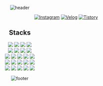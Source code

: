 <div align="center">
  
![header](https://capsule-render.vercel.app/api?type=waving&color=0:EEEEEE,100:99ccff&text=Lee%20Joon%20Yeong👋&animation=twinkling&fontSize=40&fontAlign=50&fontAlignY=30&height=150&desc=Back-end%20Engineer&descAlign=60&descAlignY=50)
  
<div align="right">

  [![Instagram](https://img.shields.io/badge/Instagram-E4405F?style=round-square&logo=instagram&logoColor=white)](https://www.instagram.com/2oooon0)
  [![Velog](https://img.shields.io/badge/Velog-20C997?style=round-square&logo=velog&logoColor=white)](https://velog.io/@given02)
  [![Tistory](https://img.shields.io/badge/Tistory-000000?style=round-square&logo=tistory&logoColor=white)](https://given02.tistory.com/)
<!--  [![Hits](https://hits.seeyoufarm.com/api/count/incr/badge.svg?url=https%3A%2F%2Fgithub.com%2Fgiven02&count_bg=%22222222&title_bg=%22222222&icon=&icon_color=%23E7E7E7&title=hits&edge_flat=false)](https://hits.seeyoufarm.com) -->
  
</div>

## Stacks
<div>
  <img src="https://img.shields.io/badge/Java-007396?style=round-square&logo=OpenJDK&logoColor=white"/>
  <img src="https://img.shields.io/badge/Python-3776AB?style=round-square&logo=python&logoColor=white">
  <img src="https://img.shields.io/badge/PHP-777BB4?style=round-square&logo=php&logoColor=white"/>
<!--   <img src="https://img.shields.io/badge/Typescript-3178C6?style=round-square&logo=typescript&logoColor=white"> -->
  <img src="https://img.shields.io/badge/Javascript-F7DF1E?style=round-square&logo=javascript&logoColor=black">
</div>
<div>
  <img src="https://img.shields.io/badge/Spring-6DB33F?style=round-square&logo=Spring&logoColor=white">
  <img src="https://img.shields.io/badge/Spring boot-6DB33F?style=round-square&logo=springboot&logoColor=white">
  <img src="https://img.shields.io/badge/Spring security-6DB33F?style=round-square&logo=springsecurity&logoColor=white">
<!--   <img src="https://img.shields.io/badge/Django-092E20?style=round-square&logo=django&logoColor=white"> -->
  <img src="https://img.shields.io/badge/Flask-000000?style=round-square&logo=flask&logoColor=white">
</div>
<div>
  <img src="https://img.shields.io/badge/Node.js-339933?style=round-square&logo=node.js&logoColor=white">
  <img src="https://img.shields.io/badge/Express-000000?style=round-square&logo=express&logoColor=white">
  <img src="https://img.shields.io/badge/Next.js-000000?style=round-square&logo=next.js&logoColor=white">
  <img src="https://img.shields.io/badge/React-61DAFB?style=round-square&logo=react&logoColor=black">
  <img src="https://img.shields.io/badge/jQuery-0769AD?style=round-square&logo=jquery&logoColor=black">
</div>
<div>
  <img src="https://img.shields.io/badge/MySQL-4479A1?style=round-square&logo=mysql&logoColor=white">
  <img src="https://img.shields.io/badge/MariaDB-003545?style=round-square&logo=mariaDB&logoColor=white">
  <img src="https://img.shields.io/badge/PostgreSQL-4169E1?style=round-square&logo=PostgreSQL&logoColor=white"/>
  <img src="https://img.shields.io/badge/MongoDB-47A248?style=round-square&logo=MongoDB&logoColor=white">
  <img src="https://img.shields.io/badge/Redis-DC382D?style=round-square&logo=redis&logoColor=white">
</div>
<div>
<!--   <img src="https://img.shields.io/badge/Kubernetes-326ce5?style=round-square&logo=kubernetes&logoColor=white"> -->
  <img src="https://img.shields.io/badge/Docker-2496ED?style=round-square&logo=Docker&logoColor=white"/>
  <img src="https://img.shields.io/badge/Jenkins-D24939?style=round-square&logo=jenkins&logoColor=white"/>
  <img src="https://img.shields.io/badge/NGINX-009639?style=round-square&logo=nginx&logoColor=white"/>
  <img src="https://img.shields.io/badge/AWS EC2-FF9900?style=round-square&logo=amazonec2&logoColor=white"/>
  <img src="https://img.shields.io/badge/AWS S3-569A31?style=round-square&logo=amazons3&logoColor=white"/>
</div>

<!--   </div>
  <img src="https://img.shields.io/badge/Kotlin-7F52FF?style=round-square&logo=kotlin&logoColor=white">
  <img src="https://img.shields.io/badge/Ruby-CC342D?style=round-square&logo=ruby&logoColor=white">
  <img src="https://img.shields.io/badge/Ruby on Rails-D30001?style=round-square&logo=rubyonrails&logoColor=white">
  <img src="https://img.shields.io/badge/Elasticsearch-005571?style=round-square&logo=elasticsearch&logoColor=white">
  <img src="https://img.shields.io/badge/HTML5-E34F26?style=round-square&logo=html5&logoColor=white">
  <img src="https://img.shields.io/badge/CSS3-1572B6?style=round-square&logo=css3&logoColor=white">
  <img src="https://img.shields.io/badge/Styled Components-DB7093?style=round-square&logo=styledcomponents&logoColor=white">
  <img src="https://img.shields.io/badge/Redux-764ABC?style=for-the-badge&logo=redux&logoColor=white">
  <img src="https://img.shields.io/badge/Axios-5A29E4?style=for-the-badge&logo=axios&logoColor=white">
  <img src="https://img.shields.io/badge/PWA-5A0FC8?style=for-the-badge&logo=pwa&logoColor=white">
  <img src="https://img.shields.io/badge/Firebase-FFCA28?style=round-square&logo=firebase&logoColor=white">
  <img src="https://img.shields.io/badge/JPA-59666C?style=round-square&logo=hibernate&logoColor=white">
  <img src="https://img.shields.io/badge/Mongoose-880000?style=round-square&logo=mongoose&logoColor=white">
  <img src="https://img.shields.io/badge/SQLAlchemy-D71F00?style=round-square&logo=sqlalchemy&logoColor=white">
  <img src="https://img.shields.io/badge/Swagger-85EA2D?style=round-square&logo=swagger&logoColor=black"/>
  <img src="https://img.shields.io/badge/Postman-FF6C37?style=round-square&logo=postman&logoColor=white"/>
  <img src="https://img.shields.io/badge/PM2-2B037A?style=round-square&logo=pm2&logoColor=white"/>
  <img src="https://img.shields.io/badge/Jira-0052CC?style=round-square&logo=jira&logoColor=white"/>
  <img src="https://img.shields.io/badge/Confluence-172B4D?style=round-square&logo=confluence&logoColor=white"/>
  <img src="https://img.shields.io/badge/Figma-F24E1E?style=round-square&logo=figma&logoColor=white"/>
</div> -->
<!--
## Project
<div>
  <a href="https://github.com/given02/White-Rabbit" target="_blank">
    <img src="https://github-readme-stats.vercel.app/api/pin/?username=given02&theme=swift&repo=White-Rabbit" width="45%" alt="White-Rabbit"/>
  </a>
  <a href="https://github.com/given02/Gazago" target="_blank">
    <img src="https://github-readme-stats.vercel.app/api/pin/?username=given02&theme=swift&repo=Gazago" width="45%" alt="Gazago"/>
  </a>
</div>
<div>
  <a href="https://github.com/given02/Comma-Back-end" target="_blank">
    <img src="https://github-readme-stats.vercel.app/api/pin/?username=given02&theme=swift&repo=Comma-Back-end" width="45%" alt="Comma-Back-end"/>
  </a>
</div>

## Study
<div>
  <a href="https://github.com/given02/Study-Spring-docs" target="_blank">
    <img src="https://github-readme-stats.vercel.app/api/pin/?username=given02&theme=github_dark&repo=Study-Spring-docs" width="45%" alt="Study-Spring-docs"/>
  </a>
  <a href="https://github.com/given02/Study-Hello-Spring" target="_blank">
    <img src="https://github-readme-stats.vercel.app/api/pin/?username=given02&theme=github_dark&repo=Study-Hello-Spring" width="45%" alt="Study-Hello-Spring"/>
  </a>
</div>
<div>
  <a href="https://github.com/given02/Study-Java-Jungsuk-Basic" target="_blank">
    <img src="https://github-readme-stats.vercel.app/api/pin/?username=given02&theme=github_dark&repo=Study-Java-Jungsuk-Basic" width="45%" alt="Study-Java-Jungsuk-Basic"/>
  </a>
  <a href="https://github.com/given02/Algorithm" target="_blank">
    <img src="https://github-readme-stats.vercel.app/api/pin/?username=given02&theme=github_dark&repo=Algorithm" width="45%" alt="Algorithm"/>
  </a>
</div>
-->
<!-- ## Github Stats
<div>
  
  ![given02's github stats](https://github-readme-stats.vercel.app/api/top-langs/?username=given02&show_icons=true&theme=transparent&layout=compact)
  ![given02's GitHub stats](https://github-readme-stats.vercel.app/api?username=given02&hide=stars&count_private=true&theme=transparent)
  [![trophy](https://github-profile-trophy.vercel.app/?username=given02&row=1&column=7)](https://github.com/ryo-ma/github-profile-trophy)
  
</div> -->
 
![footer](https://capsule-render.vercel.app/api?type=waving&color=color=0:EEEEEE,100:99ccff&height=100&section=footer)

</div>

